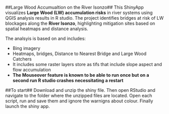 ##Large Wood Accumualtion on the River Isonzo##
This ShinyApp visualizes **Large Wood (LW) accumulation risks** in river systems using QGIS analysis results in R studio. 
The project identifies bridges at risk of LW blockages along the **River Isonzo**, 
highlighting mitigation sites based on spatial heatmaps and distance analysis. 

The analsyis is based on and includes:
- Bing imagery
- Heatmaps, bridges, Distance to Nearest Bridge and Large Wood Catchers
- It includes some raster layers store as tifs that include slope aspect and flow accumulation
- **The Mouseover feature is known to be able to run once but on a second run R studio crashes necessitating a restart**

##To start##
Download and unzip the shiny file. Then open RStudio and navigate to the folder where the unzipped files are located. Open each script, run and save them and ignore the warnigns about colour. Finally launch the shiny app. 
